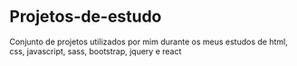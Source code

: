 # Projetos-de-estudo
Conjunto de projetos utilizados por mim durante os meus estudos de html, css, javascript, sass, bootstrap, jquery e react
